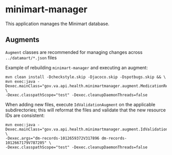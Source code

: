 # minimart-manager

This application manages the Minimart database.

## Augments

`Augment` classes are recommended for managing changes across `../datamart/*.json` files

Example of rebuilding `minimart-manager` and executing an augment:

```
mvn clean install -Dcheckstyle.skip -Djacoco.skip -Dspotbugs.skip && \
mvn exec:java -Dexec.mainClass="gov.va.api.health.minimartmanager.augment.MedicationReferenceSuffixAugment" \
-Dexec.classpathScope="test" -Dexec.cleanupDaemonThreads=false
```

When adding new files, execute `IdValidationAugment` on the applicable subdirectories;
this will reformat the files and validate that the new resource IDs are consistent:

```
mvn exec:java -Dexec.mainClass="gov.va.api.health.minimartmanager.augment.IdValidationAugment" \
-Dexec.args="dm-records-1012659372V317896 dm-records-1012667179V787205" \
-Dexec.classpathScope="test" -Dexec.cleanupDaemonThreads=false
```
